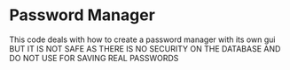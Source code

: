 # Password Manager
This code deals with how to create a password manager with its own gui BUT IT IS NOT SAFE AS THERE IS NO SECURITY ON THE DATABASE AND DO NOT USE FOR SAVING REAL PASSWORDS

